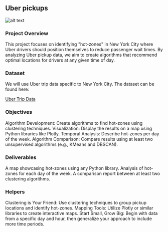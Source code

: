 ## Uber pickups

![alt text](https://upload.wikimedia.org/wikipedia/commons/thumb/5/58/Uber_logo_2018.svg/1024px-Uber_logo_2018.svg.png)

### Project Overview

This project focuses on identifying "hot-zones" in New York City where Uber drivers should position themselves to reduce passenger wait times. By analyzing Uber pickup data, we aim to create algorithms that recommend optimal locations for drivers at any given time of day.

### Dataset

We will use Uber trip data specific to New York City. The dataset can be found here:

[Uber Trip Data](https://full-stack-bigdata-datasets.s3.eu-west-3.amazonaws.com/Machine+Learning+non+Supervis%C3%A9/Projects/uber-trip-data.zip)

### Objectives

Algorithm Development: Create algorithms to find hot-zones using clustering techniques.
Visualization: Display the results on a map using Python libraries like Plotly.
Temporal Analysis: Describe hot-zones per day of the week.
Algorithm Comparison: Compare results using at least two unsupervised algorithms (e.g., KMeans and DBSCAN).

### Deliverables

A map showcasing hot-zones using any Python library.
Analysis of hot-zones for each day of the week.
A comparison report between at least two clustering algorithms.

### Helpers

Clustering is Your Friend: Use clustering techniques to group pickup locations and identify hot-zones.
Mapping Tools: Utilize Plotly or similar libraries to create interactive maps.
Start Small, Grow Big: Begin with data from a specific day and hour, then generalize your approach to include more time periods.